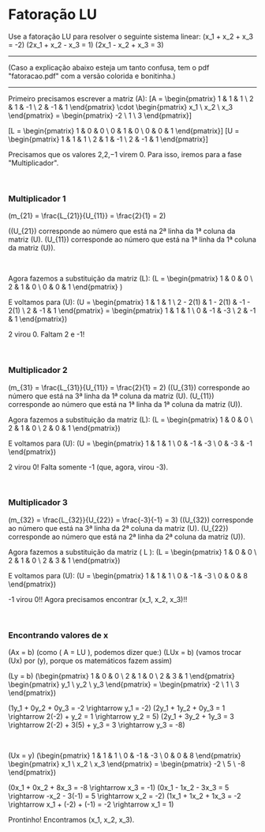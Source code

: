 # Fatoração LU

Use a fatoração LU para resolver o seguinte sistema linear:
\(x_1 + x_2 + x_3 = -2\)
\(2x_1 + x_2 - x_3 = 1\)
\(2x_1 - x_2 + x_3 = 3\)

---

(Caso a explicação abaixo esteja um tanto confusa, tem o pdf "fatoracao.pdf" com a versão colorida e bonitinha.)

---

Primeiro precisamos escrever a matriz \(A\):
\[A = \begin{pmatrix} 1 & 1 & 1 \\ 2 & 1 & -1 \\ 2 & -1 & 1 \end{pmatrix} \cdot \begin{pmatrix} x_1 \\ x_2 \\ x_3 \end{pmatrix} = \begin{pmatrix} -2 \\ 1 \\ 3 \end{pmatrix}\]

\[L = \begin{pmatrix} 1 & 0 & 0 \\ 0 & 1 & 0 \\ 0 & 0 & 1 \end{pmatrix}\]
\[U = \begin{pmatrix} 1 & 1 & 1 \\ 2 & 1 & -1 \\ 2 & -1 & 1 \end{pmatrix}\]

Precisamos que os valores 2,2,−1 virem 0. Para isso, iremos para a fase "Multiplicador".

<br>

### Multiplicador 1
\(m_{21} = \frac{L_{21}}{U_{11}} = \frac{2}{1} = 2\)

(\(U_{21}\)  corresponde ao número que está na 2ª linha da 1ª coluna da matriz \(U\). \(U_{11}\) corresponde ao número que está na 1ª linha da 1ª coluna da matriz \(U\)).

<br>

Agora fazemos a substituição da matriz \(L\):
\(L = \begin{pmatrix} 1 & 0 & 0 \\ 2 & 1 & 0 \\ 0 & 0 & 1 \end{pmatrix} \)

E voltamos para \(U\):
\(U = \begin{pmatrix} 1 & 1 & 1 \\ 2 - 2(1) & 1 - 2(1) & -1 - 2(1) \\ 2 & -1 & 1 \end{pmatrix} = \begin{pmatrix} 1 & 1 & 1 \\ 0 & -1 & -3 \\ 2 & -1 & 1 \end{pmatrix}\)

2 virou 0. Faltam 2 e -1!

<br>

### Multiplicador 2
\(m_{31} = \frac{L_{31}}{U_{11}} = \frac{2}{1} = 2\)
(\(U_{31}\)  corresponde ao número que está na 3ª linha da 1ª coluna da matriz \(U\). \(U_{11}\) corresponde ao número que está na 1ª linha da 1ª coluna da matriz \(U\)).

Agora fazemos a substituição da matriz \(L\):
\(L = \begin{pmatrix} 1 & 0 & 0 \\ 2 & 1 & 0 \\ 2 & 0 & 1 \end{pmatrix}\)


E voltamos para \(U\):
\(U = \begin{pmatrix} 1 & 1 & 1 \\ 0 & -1 & -3 \\ 0 & -3 & -1 \end{pmatrix}\)

2 virou 0! Falta somente -1 (que, agora, virou -3).

<br>

### Multiplicador 3
\(m_{32} = \frac{L_{32}}{U_{22}} = \frac{-3}{-1} = 3\)
(\(U_{32}\)  corresponde ao número que está na 3ª linha da 2ª coluna da matriz \(U\). \(U_{22}\) corresponde ao número que está na 2ª linha da 2ª coluna da matriz \(U\)).


Agora fazemos a substituição da matriz \( L \):
\(L = \begin{pmatrix} 1 & 0 & 0 \\ 2 & 1 & 0 \\ 2 & 3 & 1 \end{pmatrix}\)

E voltamos para \(U\):
\(U = \begin{pmatrix} 1 & 1 & 1 \\ 0 & -1 & -3 \\ 0 & 0 & 8 \end{pmatrix}\)

-1 virou 0!! Agora precisamos encontrar \(x_1, x_2, x_3\)!!

<br>

### Encontrando valores de x

\(Ax = b\) (como \( A = LU \), podemos dizer que:)
\(LUx = b\) (vamos trocar \(Ux\) por \(y\), porque os matemáticos fazem assim)

\(Ly = b\)
\(\begin{pmatrix} 1 & 0 & 0 \\ 2 & 1 & 0 \\ 2 & 3 & 1 \end{pmatrix} \begin{pmatrix} y_1 \\ y_2 \\ y_3 \end{pmatrix} = \begin{pmatrix} -2 \\ 1 \\ 3 \end{pmatrix}\)

\(1y_1 + 0y_2 + 0y_3 = -2 \rightarrow y_1 = -2\)
\(2y_1 + 1y_2 + 0y_3 = 1 \rightarrow 2(-2) + y_2 = 1 \rightarrow y_2 = 5\)
\(2y_1 + 3y_2 + 1y_3 = 3 \rightarrow 2(-2) + 3(5) + y_3 = 3 \rightarrow y_3 = -8\)

<br>

\(Ux = y\)
\(\begin{pmatrix} 1 & 1 & 1 \\ 0 & -1 & -3 \\ 0 & 0 & 8 \end{pmatrix} \begin{pmatrix} x_1 \\ x_2 \\ x_3 \end{pmatrix} = \begin{pmatrix} -2 \\ 5 \\ -8 \end{pmatrix}\)

\(0x_1 + 0x_2 + 8x_3 = -8 \rightarrow x_3 = -1\)
\(0x_1 - 1x_2 - 3x_3 = 5 \rightarrow -x_2 - 3(-1) = 5 \rightarrow x_2 = -2\)
\(1x_1 + 1x_2 + 1x_3 = -2 \rightarrow x_1 + (-2) + (-1) = -2 \rightarrow x_1 = 1\)

Prontinho! Encontramos \(x_1, x_2, x_3\).


<br>
